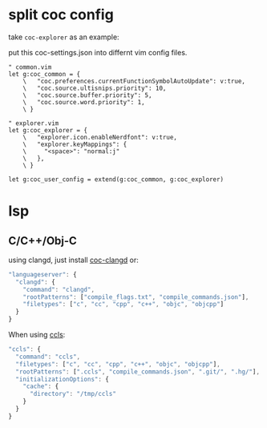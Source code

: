 # split coc config

take `coc-explorer` as an example:

put this coc-settings.json into differnt vim config files.

```vimscript
" common.vim
let g:coc_common = {
    \   "coc.preferences.currentFunctionSymbolAutoUpdate": v:true,
    \   "coc.source.ultisnips.priority": 10,
    \   "coc.source.buffer.priority": 5,
    \   "coc.source.word.priority": 1,
    \ }

" explorer.vim
let g:coc_explorer = {
    \   "explorer.icon.enableNerdfont": v:true,
    \   "explorer.keyMappings": {
    \     "<space>": "normal:j"
    \   },
    \ }

let g:coc_user_config = extend(g:coc_common, g:coc_explorer)
```

# lsp

## C/C++/Obj-C

using clangd, just install [coc-clangd](https://github.com/clangd/coc-clangd) or:

``` js
"languageserver": {
  "clangd": {
    "command": "clangd",
    "rootPatterns": ["compile_flags.txt", "compile_commands.json"],
    "filetypes": ["c", "cc", "cpp", "c++", "objc", "objcpp"]
  }
}
```

When using [ccls](https://github.com/MaskRay/ccls):

``` js
"ccls": {
  "command": "ccls",
  "filetypes": ["c", "cc", "cpp", "c++", "objc", "objcpp"],
  "rootPatterns": [".ccls", "compile_commands.json", ".git/", ".hg/"],
  "initializationOptions": {
    "cache": {
      "directory": "/tmp/ccls"
    }
  }
}
```
